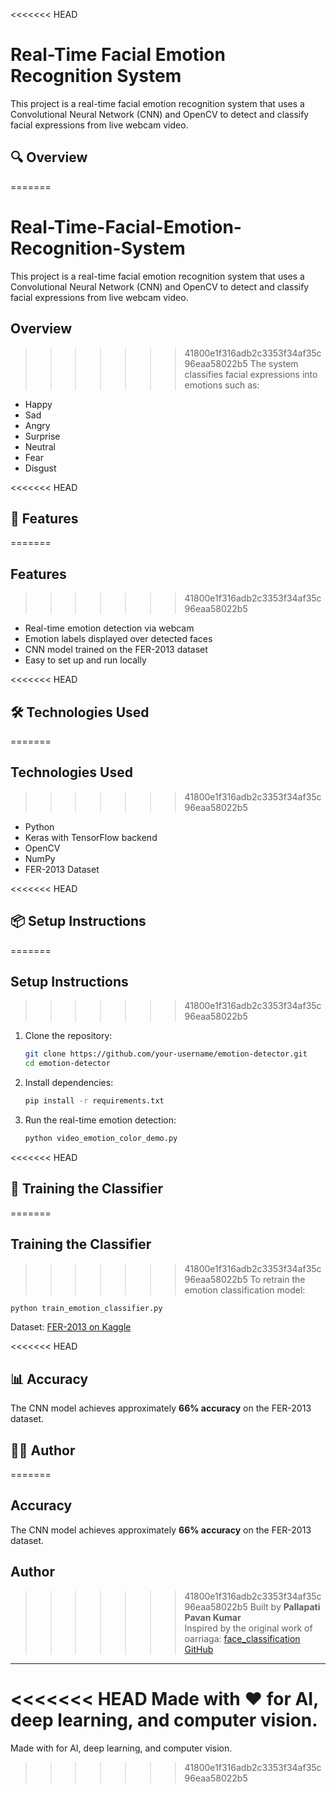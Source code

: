 <<<<<<< HEAD
# Real-Time Facial Emotion Recognition System

This project is a real-time facial emotion recognition system that uses a Convolutional Neural Network (CNN) and OpenCV to detect and classify facial expressions from live webcam video.

## 🔍 Overview
=======
# Real-Time-Facial-Emotion-Recognition-System

This project is a real-time facial emotion recognition system that uses a Convolutional Neural Network (CNN) and OpenCV to detect and classify facial expressions from live webcam video.

## Overview
>>>>>>> 41800e1f316adb2c3353f34af35c96eaa58022b5
The system classifies facial expressions into emotions such as:
- Happy
- Sad
- Angry
- Surprise
- Neutral
- Fear
- Disgust

<<<<<<< HEAD
## 🚀 Features
=======
## Features
>>>>>>> 41800e1f316adb2c3353f34af35c96eaa58022b5
- Real-time emotion detection via webcam
- Emotion labels displayed over detected faces
- CNN model trained on the FER-2013 dataset
- Easy to set up and run locally

<<<<<<< HEAD
## 🛠️ Technologies Used
=======
## Technologies Used
>>>>>>> 41800e1f316adb2c3353f34af35c96eaa58022b5
- Python
- Keras with TensorFlow backend
- OpenCV
- NumPy
- FER-2013 Dataset

<<<<<<< HEAD
## 📦 Setup Instructions
=======
## Setup Instructions
>>>>>>> 41800e1f316adb2c3353f34af35c96eaa58022b5
1. Clone the repository:
   ```bash
   git clone https://github.com/your-username/emotion-detector.git
   cd emotion-detector
   ```

2. Install dependencies:
   ```bash
   pip install -r requirements.txt
   ```

3. Run the real-time emotion detection:
   ```bash
   python video_emotion_color_demo.py
   ```

<<<<<<< HEAD
## 🧠 Training the Classifier
=======
## Training the Classifier
>>>>>>> 41800e1f316adb2c3353f34af35c96eaa58022b5
To retrain the emotion classification model:
```bash
python train_emotion_classifier.py
```
Dataset: [FER-2013 on Kaggle](https://www.kaggle.com/c/challenges-in-representation-learning-facial-expression-recognition-challenge/data)

<<<<<<< HEAD
## 📊 Accuracy
The CNN model achieves approximately **66% accuracy** on the FER-2013 dataset.

## 👨‍💻 Author
=======
## Accuracy
The CNN model achieves approximately **66% accuracy** on the FER-2013 dataset.

## Author
>>>>>>> 41800e1f316adb2c3353f34af35c96eaa58022b5
Built by **Pallapati Pavan Kumar**  
Inspired by the original work of oarriaga: [face_classification GitHub](https://github.com/oarriaga/face_classification)

---

<<<<<<< HEAD
Made with ❤️ for AI, deep learning, and computer vision.
=======
Made with  for AI, deep learning, and computer vision.
>>>>>>> 41800e1f316adb2c3353f34af35c96eaa58022b5

